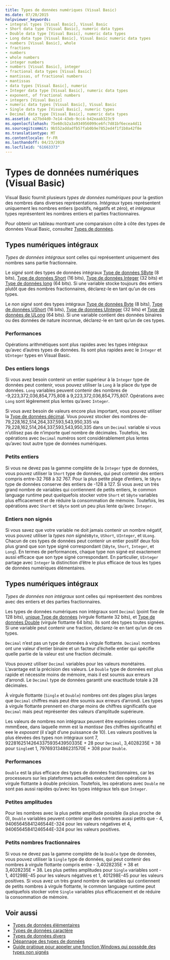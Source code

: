 ```yaml
---
title: Types de données numériques (Visual Basic)
ms.date: 07/20/2015
helpviewer_keywords:
- integral types [Visual Basic], Visual Basic
- Short data type [Visual Basic], numeric data types
- Double data type [Visual Basic], numeric data types
- Long data type [Visual Basic], Visual Basic numeric data types
- numbers [Visual Basic], whole
- fractions
- numbers
- whole numbers
- integer numbers
- numbers [Visual Basic], integer
- fractional data types [Visual Basic]
- mantissas, of fractional numbers
- mantissas
- data types [Visual Basic], numeric
- Integer data type [Visual Basic], numeric data types
- exponent, of fractional numbers
- integers [Visual Basic]
- numeric data types [Visual Basic], Visual Basic
- Single data type [Visual Basic], numeric types
- Decimal data type [Visual Basic], numeric data types
ms.assetid: a27bd4d0-7e14-43eb-9cc4-b42eaab323c9
ms.openlocfilehash: 75e60cb2a3a934956099ce6fc7d81bf6ecea4d11
ms.sourcegitcommit: 9b552addadfb57fab0b9e7852ed4f1f1b8a42f8e
ms.translationtype: MT
ms.contentlocale: fr-FR
ms.lasthandoff: 04/23/2019
ms.locfileid: "61663373"
---
```

# <a name="numeric-data-types-visual-basic"></a>Types de données numériques (Visual Basic)
Visual Basic fournit plusieurs *types de données numériques* pour la gestion des nombres dans diverses représentations. *Intégraux* types représentent uniquement les nombres entiers (positifs, négatifs et zéro), et *intégraux* types représentent les nombres entiers et parties fractionnaires.  
  
 Pour obtenir un tableau montrant une comparaison côte à côte des types de données Visual Basic, consultez [Types de données](../../../../visual-basic/language-reference/data-types/index.md).  
  
## <a name="integral-numeric-types"></a>Types numériques intégraux  
 *Types de données intégraux* sont celles qui représentent uniquement des nombres sans partie fractionnaire.  
  
 Le *signé* sont des types de données intégraux [Type de données SByte](../../../../visual-basic/language-reference/data-types/sbyte-data-type.md) (8 bits), [Type de données Short](../../../../visual-basic/language-reference/data-types/short-data-type.md) (16 bits), [Type de données Integer](../../../../visual-basic/language-reference/data-types/integer-data-type.md) (32 bits) et [ Type de données long](../../../../visual-basic/language-reference/data-types/long-data-type.md) (64 bits). Si une variable stocke toujours des entiers plutôt que des nombres fractionnaires, déclarez-le en tant qu’un de ces types.  
  
 Le *non signé* sont des types intégraux [Type de données Byte](../../../../visual-basic/language-reference/data-types/byte-data-type.md) (8 bits), [Type de données UShort](../../../../visual-basic/language-reference/data-types/ushort-data-type.md) (16 bits), [Type de données UInteger](../../../../visual-basic/language-reference/data-types/uinteger-data-type.md) (32 bits) et [ Type de données de ULong](../../../../visual-basic/language-reference/data-types/ulong-data-type.md) (64 bits). Si une variable contient des données binaires ou des données de nature inconnue, déclarez-le en tant qu’un de ces types.  
  
### <a name="performance"></a>Performances  
 Opérations arithmétiques sont plus rapides avec les types intégraux qu’avec d’autres types de données. Ils sont plus rapides avec le `Integer` et `UInteger` types en Visual Basic.  
  
### <a name="large-integers"></a>Des entiers longs  
 Si vous avez besoin contenir un entier supérieur à la `Integer` type de données peut contenir, vous pouvez utiliser la `Long` à la place du type de données. `Long` variables peuvent contenir des nombres de -9,223,372,036,854,775,808 à 9,223,372,036,854,775,807. Opérations avec `Long` sont légèrement plus lentes qu’avec `Integer`.  
  
 Si vous avez besoin de valeurs encore plus important, vous pouvez utiliser la [Type de données décimal](../../../../visual-basic/language-reference/data-types/decimal-data-type.md). Vous pouvez stocker des nombres de-79,228,162,514,264,337,593,543,950,335 via 79,228,162,514,264,337,593,543,950,335 dans un `Decimal` variable si vous n’utilisez pas de n’importe quel nombre de décimales. Toutefois, les opérations avec `Decimal` numéros sont considérablement plus lentes qu’avec tout autre type de données numériques.  
  
### <a name="small-integers"></a>Petits entiers  
 Si vous ne devez pas la gamme complète de la `Integer` type de données, vous pouvez utiliser la `Short` type de données, qui peut contenir des entiers compris entre-32 768 à 32 767. Pour la plus petite plage d’entiers, le `SByte` type de données conserve des entiers de -128 à 127. Si vous avez un très grand nombre de variables qui contiennent de petits entiers, le common language runtime peut quelquefois stocker votre `Short` et `SByte` variables plus efficacement et de réduire la consommation de mémoire. Toutefois, les opérations avec `Short` et `SByte` sont un peu plus lente qu’avec `Integer`.  
  
### <a name="unsigned-integers"></a>Entiers non signés  
 Si vous savez que votre variable ne doit jamais contenir un nombre négatif, vous pouvez utiliser la *types non signés*`Byte`, `UShort`, `UInteger`, et `ULong`. Chacun de ces types de données peut contenir un entier positif deux fois plus grand que son type signé correspondant (`SByte`, `Short`, `Integer`, et `Long`). En termes de performances, chaque type non signé est exactement aussi efficace que son type signé correspondant. En particulier, `UInteger` partage avec `Integer` la distinction d’être le plus efficace de tous les types de données numériques élémentaires.  
  
## <a name="nonintegral-numeric-types"></a>Types numériques intégraux  
 *Types de données non intégraux* sont celles qui représentent des nombres avec des entiers et des parties fractionnaires.  
  
 Les types de données numériques non intégraux sont `Decimal` (point fixe de 128 bits), [unique Type de données](../../../../visual-basic/language-reference/data-types/single-data-type.md) (virgule flottante 32 bits), et [Type de données Double](../../../../visual-basic/language-reference/data-types/double-data-type.md) (virgule flottante 64 bits). Ils sont des types toutes signées. Si une variable peut contenir une fraction, déclarez-le en tant qu’un de ces types.  
  
 `Decimal` n’est pas un type de données à virgule flottante. `Decimal` nombres ont une valeur d’entier binaire et un facteur d’échelle entier qui spécifie quelle partie de la valeur est une fraction décimale.  
  
 Vous pouvez utiliser `Decimal` variables pour les valeurs monétaires. L’avantage est la précision des valeurs. Le `Double` type de données est plus rapide et nécessite moins de mémoire, mais il est soumis aux erreurs d’arrondi. Le `Decimal` type de données garantit une exactitude totale à 28 décimales.  
  
 À virgule flottante (`Single` et `Double`) nombres ont des plages plus larges que `Decimal` chiffres mais peut être soumis aux erreurs d’arrondi. Les types à virgule flottante prennent en charge moins de chiffres significatifs que `Decimal` mais peut représenter des valeurs d’amplitude supérieure.  
  
 Les valeurs de nombres non intégraux peuvent être exprimées comme mmmEeee, dans laquelle mmm est la *mantisse* (les chiffres significatifs) et eee le *exposant* (il s’agit d’une puissance de 10). Les valeurs positives la plus élevées des types non intégraux sont 7, 9228162514264337593543950335E + 28 pour `Decimal`, 3,4028235E + 38 pour `Single`et 1, 79769313486231570E + 308 pour `Double`.  
  
### <a name="performance"></a>Performances  
 `Double` est la plus efficace des types de données fractionnaires, car les processeurs sur les plateformes actuelles exécutent des opérations à virgule flottante à double précision. Toutefois, les opérations avec `Double` ne sont pas aussi rapides qu’avec les types intégraux tels que `Integer`.  
  
### <a name="small-magnitudes"></a>Petites amplitudes  
 Pour les nombres avec la plus petite amplitude possible (la plus proche de 0), `Double` variables peuvent contenir que des nombres aussi petits que - 4, 94065645841246544E-324 pour les valeurs négatives et 4, 94065645841246544E-324 pour les valeurs positives.  
  
### <a name="small-fractional-numbers"></a>Petits nombres fractionnaires  
 Si vous ne devez pas la gamme complète de la `Double` type de données, vous pouvez utiliser la `Single` type de données, qui peut contenir des nombres à virgule flottante compris entre - 3,4028235E + 38 et 3,4028235E + 38. Les plus petites amplitudes pour `Single` variables sont - 1, 401298E-45 pour les valeurs négatives et 1, 401298E-45 pour les valeurs positives. Si vous avez un très grand nombre de variables qui contiennent de petits nombres à virgule flottante, le common language runtime peut quelquefois stocker votre `Single` variables plus efficacement et de réduire la consommation de mémoire.  
  
## <a name="see-also"></a>Voir aussi

- [Types de données élémentaires](../../../../visual-basic/programming-guide/language-features/data-types/elementary-data-types.md)
- [Types de données caractère](../../../../visual-basic/programming-guide/language-features/data-types/character-data-types.md)
- [Types de données divers](../../../../visual-basic/programming-guide/language-features/data-types/miscellaneous-data-types.md)
- [Dépannage des types de données](../../../../visual-basic/programming-guide/language-features/data-types/troubleshooting-data-types.md)
- [Guide pratique pour appeler une fonction Windows qui possède des types non signés](../../../../visual-basic/programming-guide/com-interop/how-to-call-a-windows-function-that-takes-unsigned-types.md)
